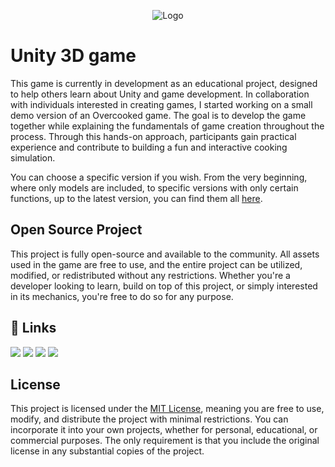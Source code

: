 
<p align="center">
  <img src="https://i.imgur.com/g9cRnTq.png" alt="Logo">
</p>

# Unity 3D game

This game is currently in development as an educational project, designed to help others learn about Unity and game development. In collaboration with individuals interested in creating games, I started working on a small demo version of an Overcooked game. The goal is to develop the game together while explaining the fundamentals of game creation throughout the process. Through this hands-on approach, participants gain practical experience and contribute to building a fun and interactive cooking simulation.

You can choose a specific version if you wish.
From the very beginning, where only models are included, to specific versions with only certain functions, up to the latest version, you can find them all <a href="https://github.com/Antonio-Gorisek/Overcooked/releases">here</a>.<br> 

## Open Source Project

This project is fully open-source and available to the community. 
All assets used in the game are free to use, and the entire project can be utilized, modified, or redistributed without any restrictions. 
Whether you're a developer looking to learn, build on top of this project, or simply interested in its mechanics, you're free to do so for any purpose.

## 🔗 Links
<div align="left">
  <a href="https://antonio-gorisek.web.app/"><img src="https://img.shields.io/badge/Portfolio-%2314354C.svg?style=for-the-badge&logo=GoogleChrome&logoColor=white"/></a>
  <a href="https://discordapp.com/users/252827534943584256"><img src="https://img.shields.io/badge/Discord-%2314354C.svg?style=for-the-badge&logo=Discord&logoColor=white"/></a>
  <a href="mailto:tonigorisek1@gmail.com"><img src="https://img.shields.io/badge/Gmail-%2314354C.svg?style=for-the-badge&logo=Gmail&logoColor=white"/></a>
  <a href="https://hr.linkedin.com/in/antonio-gorisek"><img src="https://img.shields.io/badge/LinkedIn-%2314354C.svg?style=for-the-badge&logo=LinkedIn&logoColor=white"/></a>
</div>

## License

This project is licensed under the [MIT License](https://github.com/Antonio-Gorisek/Overcooked/blob/main/LICENSE), meaning you are free to use, modify, and distribute the project with minimal restrictions. You can incorporate it into your own projects, whether for personal, educational, or commercial purposes. The only requirement is that you include the original license in any substantial copies of the project.
